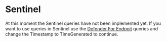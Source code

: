 # Sentinel

At this moment the Sentinel queries have not been implemented yet. If you want to use queries in Sentinel use the [Defender For Endpoit](../Defender%20For%20Endpoint/) queries and change the Timestamp to TimeGenerated to continue. 